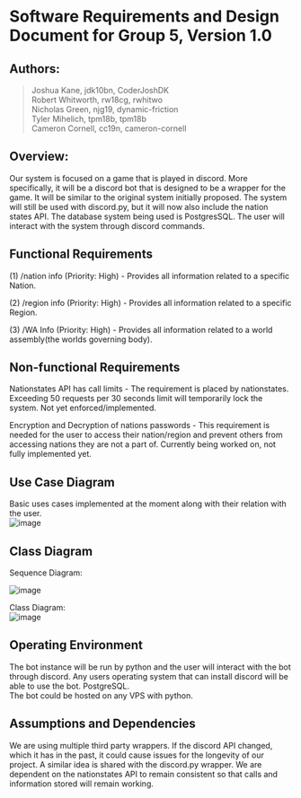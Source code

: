 # Software Requirements and Design Document for Group 5, Version 1.0

## Authors:
> Joshua Kane, jdk10bn, CoderJoshDK  
> Robert Whitworth, rw18cg, rwhitwo  
> Nicholas Green, njg19, dynamic-friction  
> Tyler Mihelich, tpm18b, tpm18b  
> Cameron Cornell, cc19n, cameron-cornell 

## Overview:
Our system is focused on a game that is played in discord. More specifically, it will be a discord bot that is designed to be a wrapper for the game. 
It will be similar to the original system initially proposed. The system will still be used with discord.py, but it will now also include the nation states API.
The database system being used is PostgresSQL. The user will interact with the system through discord commands. 


## Functional Requirements
(1) /nation info (Priority: High) - Provides all information related to a specific Nation.

(2) /region info (Priority: High) - Provides all information related to a specific Region.

(3) /WA Info (Priority: High) - Provides all information related to a world assembly(the worlds governing body).


## Non-functional Requirements
Nationstates API has call limits - The requirement is placed by nationstates. Exceeding 50 requests per 30 seconds limit will temporarily lock the system.
Not yet enforced/implemented.

Encryption and Decryption of nations passwords - This requirement is needed for the user to access their nation/region and prevent others from accessing nations
they are not a part of. Currently being worked on, not fully implemented yet.


## Use Case Diagram
Basic uses cases implemented at the moment along with their relation with the user.  
![image](https://user-images.githubusercontent.com/72528884/197101853-2461ab8a-c372-407a-b2f3-598d105ed8db.png)


## Class Diagram
Sequence Diagram:

![image](https://user-images.githubusercontent.com/72528884/197253511-99552700-2fb8-493a-8997-ed752f955b3b.png)
  
Class Diagram:  
![image](https://user-images.githubusercontent.com/72528884/197253154-32e79f9e-6557-46d2-b372-81e8d4c95185.png)



## Operating Environment 
The bot instance will be run by python and the user will interact with the bot through discord.
Any users operating system that can install discord will be able to use the bot. PostgreSQL.  
The bot could be hosted on any VPS with python. 


## Assumptions and Dependencies 
We are using multiple third party wrappers. If the discord API changed, which it has in the past, it could cause issues for the longevity of our project. 
A similar idea is shared with the discord.py wrapper. We are dependent on the nationstates API to remain consistent so that calls and information stored will
remain working.
